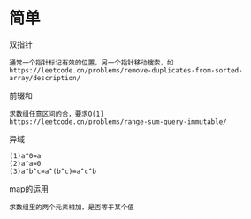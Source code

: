 # 简单
双指针
```
通常一个指针标记有效的位置，另一个指针移动搜索，如
https://leetcode.cn/problems/remove-duplicates-from-sorted-array/description/
```
前辍和
```
求数组任意区间的合，要求O(1)
https://leetcode.cn/problems/range-sum-query-immutable/
```

异域
```
(1)a^0=a
(2)a^a=0
(3)a^b^c=a^(b^c)=a^c^b
```
map的运用
```
求数组里的两个元素相加，是否等于某个值
```